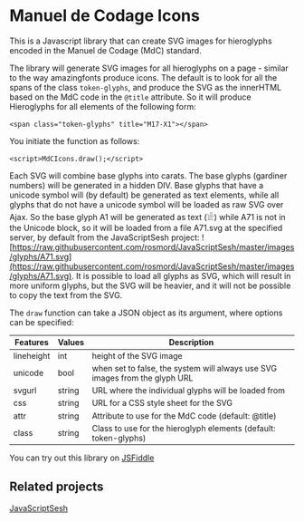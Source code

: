 # Manuel de Codage Icons

This is a Javascript library that can create SVG images for hieroglyphs encoded in the Manuel de Codage (MdC) standard.

The library will generate SVG images for all hieroglyphs on a page - similar to the way amazingfonts produce icons. The default is to look for all the spans of the class `token-glyphs`, and produce the SVG as the innerHTML based on the MdC code in the `@title` attribute. So it will produce Hieroglyphs for all elements of the following form:

```
<span class="token-glyphs" title="M17-X1"></span>
```

You initiate the function as follows:

```
<script>MdCIcons.draw();</script>
```

Each SVG will combine base glyphs into carats. The base glyphs (gardiner numbers) will be generated in a hidden DIV. Base glyphs that have a unicode symbol will (by default) be generated as text elements, while all glyphs that do not have a unicode symbol will be loaded as raw SVG over Ajax. So the base glyph A1 will be generated as text (𓀀) while A71 is not in the Unicode block, so it will be loaded from a file A71.svg at the specified server, by default from the JavaScriptSesh project: ![https://raw.githubusercontent.com/rosmord/JavaScriptSesh/master/images/glyphs/A71.svg](https://raw.githubusercontent.com/rosmord/JavaScriptSesh/master/images/glyphs/A71.svg). It is possible to load all glyphs as SVG, which will result in more uniform glyphs, but the SVG will be heavier, and it will not be possible to copy the text from the SVG.

The `draw` function can take a JSON object as its argument, where options can be specified:

| Features | Values | Description |
|----------|---------|------------|
| lineheight | int | height of the SVG image |
| unicode | bool | when set to false, the system will always use SVG images from the glyph URL |
| svgurl | string | URL where the individual glyphs will be loaded from |
| css | string | URL for a CSS style sheet for the SVG |
| attr | string | Attribute to use for the MdC code (default: @title) |
| class | string | Class to use for the hieroglyph elements (default: token-glyphs) |


You can try out this library on [JSFiddle](https://jsfiddle.net/maartenes/ovgr912c/)

## Related projects

[JavaScriptSesh](https://github.com/rosmord/JavaScriptSesh)

